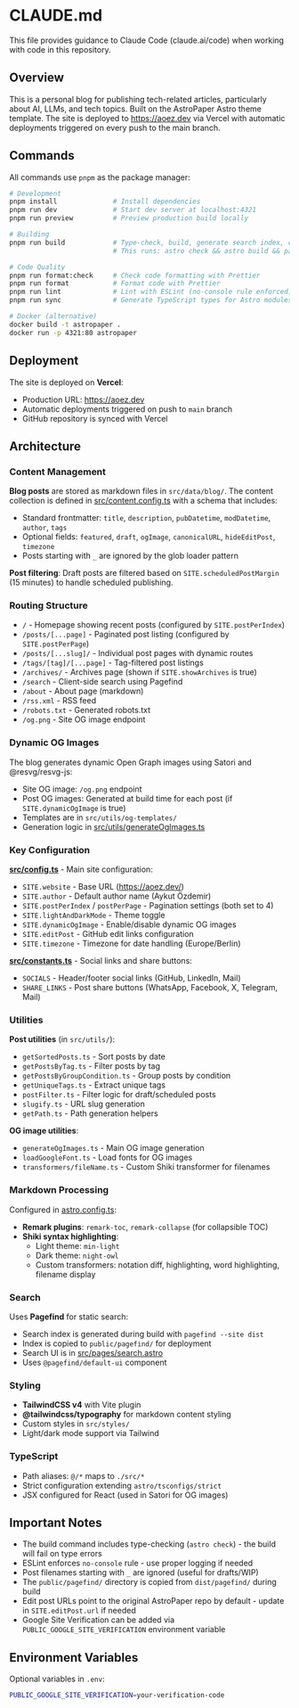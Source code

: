 # CLAUDE.md

This file provides guidance to Claude Code (claude.ai/code) when working with code in this repository.

## Overview

This is a personal blog for publishing tech-related articles, particularly about AI, LLMs, and tech topics. Built on the AstroPaper Astro theme template. The site is deployed to https://aoez.dev via Vercel with automatic deployments triggered on every push to the main branch.

## Commands

All commands use `pnpm` as the package manager:

```bash
# Development
pnpm install              # Install dependencies
pnpm run dev              # Start dev server at localhost:4321
pnpm run preview          # Preview production build locally

# Building
pnpm run build            # Type-check, build, generate search index, copy pagefind
                          # This runs: astro check && astro build && pagefind --site dist && cp -r dist/pagefind public/

# Code Quality
pnpm run format:check     # Check code formatting with Prettier
pnpm run format           # Format code with Prettier
pnpm run lint             # Lint with ESLint (no-console rule enforced)
pnpm run sync             # Generate TypeScript types for Astro modules

# Docker (alternative)
docker build -t astropaper .
docker run -p 4321:80 astropaper
```

## Deployment

The site is deployed on **Vercel**:
- Production URL: https://aoez.dev
- Automatic deployments triggered on push to `main` branch
- GitHub repository is synced with Vercel

## Architecture

### Content Management

**Blog posts** are stored as markdown files in `src/data/blog/`. The content collection is defined in [src/content.config.ts](src/content.config.ts) with a schema that includes:
- Standard frontmatter: `title`, `description`, `pubDatetime`, `modDatetime`, `author`, `tags`
- Optional fields: `featured`, `draft`, `ogImage`, `canonicalURL`, `hideEditPost`, `timezone`
- Posts starting with `_` are ignored by the glob loader pattern

**Post filtering**: Draft posts are filtered based on `SITE.scheduledPostMargin` (15 minutes) to handle scheduled publishing.

### Routing Structure

- `/` - Homepage showing recent posts (configured by `SITE.postPerIndex`)
- `/posts/[...page]` - Paginated post listing (configured by `SITE.postPerPage`)
- `/posts/[...slug]/` - Individual post pages with dynamic routes
- `/tags/[tag]/[...page]` - Tag-filtered post listings
- `/archives/` - Archives page (shown if `SITE.showArchives` is true)
- `/search` - Client-side search using Pagefind
- `/about` - About page (markdown)
- `/rss.xml` - RSS feed
- `/robots.txt` - Generated robots.txt
- `/og.png` - Site OG image endpoint

### Dynamic OG Images

The blog generates dynamic Open Graph images using Satori and @resvg/resvg-js:
- Site OG image: `/og.png` endpoint
- Post OG images: Generated at build time for each post (if `SITE.dynamicOgImage` is true)
- Templates are in `src/utils/og-templates/`
- Generation logic in [src/utils/generateOgImages.ts](src/utils/generateOgImages.ts)

### Key Configuration

**[src/config.ts](src/config.ts)** - Main site configuration:
- `SITE.website` - Base URL (https://aoez.dev/)
- `SITE.author` - Default author name (Aykut Özdemir)
- `SITE.postPerIndex` / `postPerPage` - Pagination settings (both set to 4)
- `SITE.lightAndDarkMode` - Theme toggle
- `SITE.dynamicOgImage` - Enable/disable dynamic OG images
- `SITE.editPost` - GitHub edit links configuration
- `SITE.timezone` - Timezone for date handling (Europe/Berlin)

**[src/constants.ts](src/constants.ts)** - Social links and share buttons:
- `SOCIALS` - Header/footer social links (GitHub, LinkedIn, Mail)
- `SHARE_LINKS` - Post share buttons (WhatsApp, Facebook, X, Telegram, Mail)

### Utilities

**Post utilities** (in `src/utils/`):
- `getSortedPosts.ts` - Sort posts by date
- `getPostsByTag.ts` - Filter posts by tag
- `getPostsByGroupCondition.ts` - Group posts by condition
- `getUniqueTags.ts` - Extract unique tags
- `postFilter.ts` - Filter logic for draft/scheduled posts
- `slugify.ts` - URL slug generation
- `getPath.ts` - Path generation helpers

**OG image utilities**:
- `generateOgImages.ts` - Main OG image generation
- `loadGoogleFont.ts` - Load fonts for OG images
- `transformers/fileName.ts` - Custom Shiki transformer for filenames

### Markdown Processing

Configured in [astro.config.ts](astro.config.ts):
- **Remark plugins**: `remark-toc`, `remark-collapse` (for collapsible TOC)
- **Shiki syntax highlighting**:
  - Light theme: `min-light`
  - Dark theme: `night-owl`
  - Custom transformers: notation diff, highlighting, word highlighting, filename display

### Search

Uses **Pagefind** for static search:
- Search index is generated during build with `pagefind --site dist`
- Index is copied to `public/pagefind/` for deployment
- Search UI is in [src/pages/search.astro](src/pages/search.astro)
- Uses `@pagefind/default-ui` component

### Styling

- **TailwindCSS v4** with Vite plugin
- **@tailwindcss/typography** for markdown content styling
- Custom styles in `src/styles/`
- Light/dark mode support via Tailwind

### TypeScript

- Path aliases: `@/*` maps to `./src/*`
- Strict configuration extending `astro/tsconfigs/strict`
- JSX configured for React (used in Satori for OG images)

## Important Notes

- The build command includes type-checking (`astro check`) - the build will fail on type errors
- ESLint enforces `no-console` rule - use proper logging if needed
- Post filenames starting with `_` are ignored (useful for drafts/WIP)
- The `public/pagefind/` directory is copied from `dist/pagefind/` during build
- Edit post URLs point to the original AstroPaper repo by default - update in `SITE.editPost.url` if needed
- Google Site Verification can be added via `PUBLIC_GOOGLE_SITE_VERIFICATION` environment variable

## Environment Variables

Optional variables in `.env`:
```bash
PUBLIC_GOOGLE_SITE_VERIFICATION=your-verification-code
```
